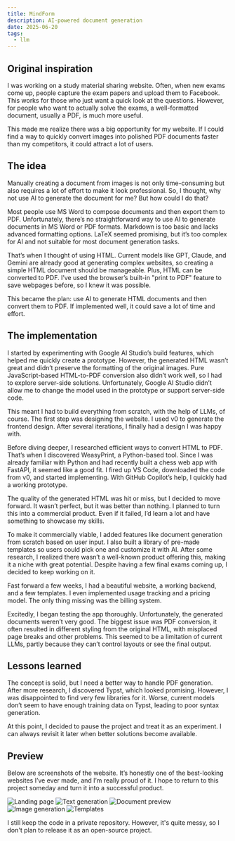 ```yaml
---
title: MindForm
description: AI-powered document generation
date: 2025-06-20
tags:
  - llm
---
```


## Original inspiration
I was working on a study material sharing website. Often, when new exams come up, people capture the exam papers and upload them to Facebook. This works for those who just want a quick look at the questions. However, for people who want to actually solve the exams, a well-formatted document, usually a PDF, is much more useful. 

This made me realize there was a big opportunity for my website. If I could find a way to quickly convert images into polished PDF documents faster than my competitors, it could attract a lot of users.

## The idea
Manually creating a document from images is not only time-consuming but also requires a lot of effort to make it look professional. So, I thought, why not use AI to generate the document for me? But how could I do that?

Most people use MS Word to compose documents and then export them to PDF. Unfortunately, there’s no straightforward way to use AI to generate documents in MS Word or PDF formats. Markdown is too basic and lacks advanced formatting options. LaTeX seemed promising, but it’s too complex for AI and not suitable for most document generation tasks.

That’s when I thought of using HTML. Current models like GPT, Claude, and Gemini are already good at generating complex websites, so creating a simple HTML document should be manageable. Plus, HTML can be converted to PDF. I’ve used the browser’s built-in "print to PDF" feature to save webpages before, so I knew it was possible. 

This became the plan: use AI to generate HTML documents and then convert them to PDF. If implemented well, it could save a lot of time and effort.

## The implementation
I started by experimenting with Google AI Studio’s build features, which helped me quickly create a prototype. However, the generated HTML wasn’t great and didn’t preserve the formatting of the original images. Pure JavaScript-based HTML-to-PDF conversion also didn’t work well, so I had to explore server-side solutions. Unfortunately, Google AI Studio didn’t allow me to change the model used in the prototype or support server-side code. 

This meant I had to build everything from scratch, with the help of LLMs, of course. The first step was designing the website. I used v0 to generate the frontend design. After several iterations, I finally had a design I was happy with.

Before diving deeper, I researched efficient ways to convert HTML to PDF. That’s when I discovered WeasyPrint, a Python-based tool. Since I was already familiar with Python and had recently built a chess web app with FastAPI, it seemed like a good fit. I fired up VS Code, downloaded the code from v0, and started implementing. With GitHub Copilot’s help, I quickly had a working prototype.

The quality of the generated HTML was hit or miss, but I decided to move forward. It wasn’t perfect, but it was better than nothing. I planned to turn this into a commercial product. Even if it failed, I’d learn a lot and have something to showcase my skills. 

To make it commercially viable, I added features like document generation from scratch based on user input. I also built a library of pre-made templates so users could pick one and customize it with AI. After some research, I realized there wasn’t a well-known product offering this, making it a niche with great potential. Despite having a few final exams coming up, I decided to keep working on it.

Fast forward a few weeks, I had a beautiful website, a working backend, and a few templates. I even implemented usage tracking and a pricing model. The only thing missing was the billing system. 

Excitedly, I began testing the app thoroughly. Unfortunately, the generated documents weren’t very good. The biggest issue was PDF conversion, it often resulted in different styling from the original HTML, with misplaced page breaks and other problems. This seemed to be a limitation of current LLMs, partly because they can’t control layouts or see the final output.

## Lessons learned
The concept is solid, but I need a better way to handle PDF generation. After more research, I discovered Typst, which looked promising. However, I was disappointed to find very few libraries for it. Worse, current models don’t seem to have enough training data on Typst, leading to poor syntax generation.

At this point, I decided to pause the project and treat it as an experiment. I can always revisit it later when better solutions become available.

## Preview
Below are screenshots of the website. It’s honestly one of the best-looking websites I’ve ever made, and I’m really proud of it. I hope to return to this project someday and turn it into a successful product.

![Landing page](/assets/imgs/mindform/landing.png)
![Text generation](/assets/imgs/mindform/text-generation.png)
![Document preview](/assets/imgs/mindform/document-preview.png)
![Image generation](/assets/imgs/mindform/image-generation.png)
![Templates](/assets/imgs/mindform/templates.png)

I still keep the code in a private repository. However, it's quite messy, so I don't plan to release it as an open-source project.